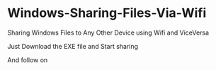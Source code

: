 # Windows-Sharing-Files-Via-Wifi
Sharing Windows Files to Any Other Device using Wifi and ViceVersa


Just Download the EXE file and Start sharing

And follow on 
